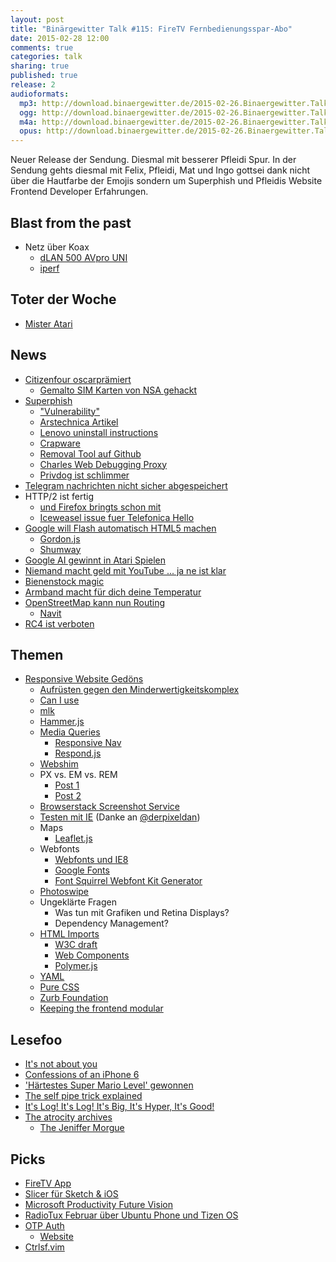```yaml
---
layout: post
title: "Binärgewitter Talk #115: FireTV Fernbedienungsspar-Abo"
date: 2015-02-28 12:00
comments: true
categories: talk
sharing: true
published: true
release: 2
audioformats:
  mp3: http://download.binaergewitter.de/2015-02-26.Binaergewitter.Talk.115.mp3
  ogg: http://download.binaergewitter.de/2015-02-26.Binaergewitter.Talk.115.ogg
  m4a: http://download.binaergewitter.de/2015-02-26.Binaergewitter.Talk.115.m4a
  opus: http://download.binaergewitter.de/2015-02-26.Binaergewitter.Talk.115.opus
---
```

Neuer Release der Sendung. Diesmal mit besserer Pfleidi Spur.
In der Sendung gehts diesmal mit Felix, Pfleidi, Mat und Ingo gottsei dank nicht über die Hautfarbe der Emojis sondern um Superphish und Pfleidis Website Frontend Developer Erfahrungen.

## Blast from the past

- Netz über Koax
    * [dLAN 500 AVpro UNI](http://www.amazon.de/gp/product/B0094M1RJ8/ref=as_li_tl?ie=UTF8&camp=1638&creative=19454&creativeASIN=B0094M1RJ8&linkCode=as2&tag=trektrip&linkId=O7UYXCRVO6HHUIXL)
    * [iperf](https://iperf.fr/)

## Toter der Woche

- [Mister Atari](http://arstechnica.com/gaming/2015/02/obituary-gaming-pioneer-steve-bristow-helped-design-tank-breakout/)

## News

- [Citizenfour oscarprämiert](https://netzpolitik.org/2015/snowden-doku-citizenfour-oscarpraemiert-und-frei-im-netz/)
   * [Gemalto SIM Karten von NSA gehackt](http://www.heise.de/newsticker/meldung/Geheimdienste-unterwandern-SIM-und-Kreditkarten-2555685.html)
- [Superphish](http://blog.erratasec.com/2015/02/extracting-superfish-certificate.html#.VO8xk1OG9AU)
    * ["Vulnerability"](http://support.lenovo.com/en/product_security/superfish)
    * [Arstechnica Artikel](http://arstechnica.com/security/2015/02/lenovo-pcs-ship-with-man-in-the-middle-adware-that-breaks-https-connections/)
    * [Lenovo uninstall instructions](http://support.lenovo.com/en/product_security/superfish_uninstall)
    * [Crapware](http://www.zeit.de/digital/internet/2015-02/superfish-lenovo-geschaeftsmodell-crapware)
    * [Removal Tool auf Github](https://github.com/lenovo-inc/superfishremoval)
    * [Charles Web Debugging Proxy](http://www.charlesproxy.com/)
    * [Privdog ist schlimmer](https://blog.hboeck.de/archives/865-Software-Privdog-worse-than-Superfish.html)
- [Telegram nachrichten nicht sicher abgespeichert](http://au.pcmag.com/opinion/28582/mobile-threat-monday-telegram-has-unencrypted-copi)
- HTTP/2 ist fertig
    * [und Firefox bringts schon mit](http://www.heise.de/newsticker/meldung/Firefox-36-unterstuetzt-HTTP-2-2559156.html)
    * [Iceweasel issue fuer Telefonica Hello](https://labs.parabola.nu/issues/677)
- [Google will Flash automatisch HTML5 machen](http://www.gulli.com/news/25668-google-will-flash-mit-automatischem-html5-wandler-abschaffen-2015-02-26)
    * [Gordon.js](https://github.com/tobytailor/gordon/wiki)
    * [Shumway](https://github.com/mozilla/shumway)
- [Google AI gewinnt in Atari Spielen](http://arstechnica.com/science/2015/02/ai-masters-49-atari-2600-games-without-instructions/)
- [Niemand macht geld mit YouTube ... ja ne ist klar](http://www.theregister.co.uk/2015/02/26/no_one_making_money_from_youtube_google_report_claims/)
- [Bienenstock magic](http://www.wired.com/2015/02/flow-hive/)
- [Armband macht für dich deine Temperatur](http://www.wired.com/2013/10/an-ingenious-wristband-that-keeps-your-body-at-the-perfect-temperature-no-ac-required/)
- [OpenStreetMap kann nun Routing](https://blog.openstreetmap.org/2015/02/16/routing-on-openstreetmap-org/)
    * [Navit](http://www.navit-project.org/)
- [RC4 ist verboten](http://www.heise.de/newsticker/meldung/IETF-verbietet-RC4-Verschluesselung-in-TLS-2556520.html)


## Themen

- [Responsive Website Gedöns](http://www.pfleiderer-floristik.de)
    * [Aufrüsten gegen den Minderwertigkeitskomplex](http://praegnanz.de/weblog/tool-wettruesten-im-frontend)
    * [Can I use](http://caniuse.com/)
    * [mlk](https://github.com/pfleidi/mlk)
    * [Hammer.js](https://github.com/hammerjs/hammer.js/)
    * [Media Queries](https://developer.mozilla.org/en-US/docs/Web/Guide/CSS/Media_queries)
        - [Responsive Nav](http://responsive-nav.com/)
        - [Respond.js](https://github.com/scottjehl/Respond)
    * [Webshim](http://afarkas.github.io/webshim/demos/#Forms-forms)
    * PX vs. EM vs. REM
        - [Post 1](https://j.eremy.net/confused-about-rem-and-em/)
        - [Post 2](http://designshack.net/articles/typography/whats-the-deal-with-em-and-rem/)
    * [Browserstack Screenshot Service](http://www.browserstack.com/screenshots)
    * [Testen mit IE](https://msdn.microsoft.com/en-us/library/ie/dn255001%28v=vs.85%29.aspx) (Danke an [@derpixeldan](https://twitter.com/derpixeldan))
    * Maps
        - [Leaflet.js](http://leafletjs.com/)
    * Webfonts
        - [Webfonts und IE8](http://tatiyants.com/how-to-get-ie8-to-support-html5-tags-and-web-fonts/)
        - [Google Fonts](https://www.google.com/fonts)
        - [Font Squirrel Webfont Kit Generator](http://www.fontsquirrel.com/tools/webfont-generator)
    * [Photoswipe](http://photoswipe.com/)
    * Ungeklärte Fragen
        - Was tun mit Grafiken und Retina Displays?
        - Dependency Management?
    * [HTML Imports](http://www.html5rocks.com/en/tutorials/webcomponents/imports/)
        - [W3C draft](http://w3c.github.io/webcomponents/spec/imports/)
        * [Web Components](http://webcomponents.org/)
        * [Polymer.js](https://www.polymer-project.org/)
    * [YAML](http://www.yaml.de/)
    * [Pure CSS](http://purecss.io/)
    * [Zurb Foundation](http://foundation.zurb.com/)
    * [Keeping the frontend modular](https://robots.thoughtbot.com/keeping-the-frontend-modular-with-bem)

## Lesefoo

- [It's not about you](https://bearmetal.eu/theden/its-not-about-you/)
- [Confessions of an iPhone 6](http://www.imore.com/cautionary-tale-iphone-6)
- ['Härtestes Super Mario Level' gewonnen](http://kotaku.com/it-took-three-years-to-beat-the-hardest-super-mario-wor-1687517377)
- [The self pipe trick explained](http://www.sitepoint.com/the-self-pipe-trick-explained/)
- [It's Log! It's Log! It's Big, It's Hyper, It's Good!](http://opensourceconnections.com/blog/2015/02/04/its-log-its-log-its-big-its-hyper-its-good/)
- [The atrocity archives](http://amazon.de/dp/0441016685?tag=pfleidi-21)
    * [The Jeniffer Morgue](http://amazon.de/dp/0441018149?tag=pfleidi-21)


## Picks

- [FireTV App](https://play.google.com/store/apps/details?id=com.amazon.storm.lightning.client.aosp)
- [Slicer für Sketch & iOS](http://www.ryangomba.com/automatically-export-sketch-slices-xcode.html)
- [Microsoft Productivity Future Vision](https://www.youtube.com/watch?v=w-tFdreZB94)
- [RadioTux Februar über Ubuntu Phone und Tizen OS](http://www.radiotux.de/index.php?/archives/7994-RadioTux-Sendung-Februar-2015.html)
- [OTP Auth](https://itunes.apple.com/us/app/otp-auth/id659877384?mt=8)
   * [Website](http://cooperrs.de/otpauth.html)
- [Ctrlsf.vim](https://github.com/dyng/ctrlsf.vim)




